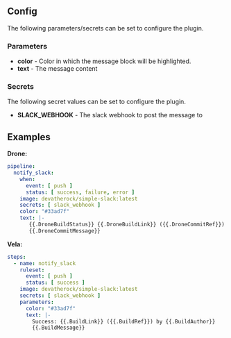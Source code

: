 ## Config

The following parameters/secrets can be set to configure the plugin.

### Parameters
* **color** - Color in which the message block will be highlighted.
* **text** - The message content

### Secrets

The following secret values can be set to configure the plugin.

* **SLACK_WEBHOOK** - The slack webhook to post the message to

## Examples

**Drone:**

```yaml
pipeline:
  notify_slack:
    when:
      event: [ push ]
      status: [ success, failure, error ]
    image: devatherock/simple-slack:latest
    secrets: [ slack_webhook ]
    color: "#33ad7f"
    text: |-
       {{.DroneBuildStatus}} {{.DroneBuildLink}} ({{.DroneCommitRef}}) by {{DroneCommitAuthor}}
       {{.DroneCommitMessage}}
```

**Vela:**

```yaml
steps:
  - name: notify_slack
    ruleset:
      event: [ push ]
      status: [ success ]
    image: devatherock/simple-slack:latest
    secrets: [ slack_webhook ]
    parameters:
      color: "#33ad7f"
      text: |-
        Success: {{.BuildLink}} ({{.BuildRef}}) by {{.BuildAuthor}}
        {{.BuildMessage}}
```  